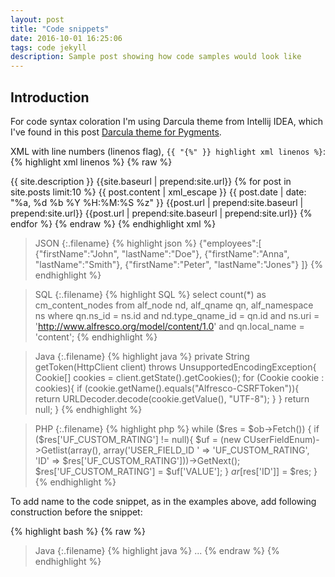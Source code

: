 ```yaml
---
layout: post
title: "Code snippets"
date: 2016-10-01 16:25:06
tags: code jekyll
description: Sample post showing how code samples would look like
---
```


## Introduction

For code syntax coloration I'm using Darcula theme from Intellij IDEA, which I've found in this post [Darcula theme for Pygments](http://smasue.github.io/pygments-darcula).

XML with line numbers (linenos flag), `{{ "{%" }} highlight xml linenos %}`:
{% highlight xml linenos %}
{% raw %}
<?xml version="1.0" encoding="UTF-8"?>
<rss version="2.0" xmlns:atom="http://www.w3.org/2005/Atom">
  <channel>
    <title>{{ site.name }}</title>
    <description>{{ site.description }}</description>
    <link>{{site.baseurl | prepend:site.url}}</link>
    <atom:link href="{{site.baseurl | prepend:site.url}}/feed.xml" rel="self" type="application/rss+xml" />
    {% for post in site.posts limit:10 %}
      <item>
        <title>{{ post.title }}</title>
        <description>{{ post.content | xml_escape }}</description>
        <pubDate>{{ post.date | date: "%a, %d %b %Y %H:%M:%S %z" }}</pubDate>
        <link>{{post.url | prepend:site.baseurl | prepend:site.url}}</link>
        <guid isPermaLink="true">{{post.url | prepend:site.baseurl | prepend:site.url}}</guid>
      </item>
    {% endfor %}
  </channel>
</rss>
{% endraw %}
{% endhighlight xml %}

>JSON
{:.filename}
{% highlight json %}
{"employees":[
    {"firstName":"John", "lastName":"Doe"},
    {"firstName":"Anna", "lastName":"Smith"},
    {"firstName":"Peter", "lastName":"Jones"}
]}
{% endhighlight %}

>SQL
{:.filename}
{% highlight SQL %}
select count(*) as cm_content_nodes
from alf_node nd, alf_qname qn, alf_namespace ns
where qn.ns_id = ns.id
  and nd.type_qname_id = qn.id
  and ns.uri = 'http://www.alfresco.org/model/content/1.0'
  and qn.local_name = 'content';
{% endhighlight %}

>Java
{:.filename}
{% highlight java %}
private String getToken(HttpClient client) throws UnsupportedEncodingException{
  Cookie[] cookies = client.getState().getCookies();
  for (Cookie cookie : cookies){
    if (cookie.getName().equals("Alfresco-CSRFToken")){
      return URLDecoder.decode(cookie.getValue(), "UTF-8");
    }
  }
  return null;
}
{% endhighlight %}

>PHP
{:.filename}
{% highlight php %}
while ($res = $ob->Fetch()) {
    if ($res['UF_CUSTOM_RATING'] != null){
        $uf = (new CUserFieldEnum)->Getlist(array(), array('USER_FIELD_ID ' => 'UF_CUSTOM_RATING', 'ID' => $res['UF_CUSTOM_RATING']))->GetNext();
        $res['UF_CUSTOM_RATING'] = $uf['VALUE'];
    }
    $ar[$res['ID']] = $res;
}
{% endhighlight %}

To add name to the code snippet, as in the examples above, add following construction before the snippet:

{% highlight bash %}
{% raw %}
>Java
{:.filename}
{% highlight java %}
...
{% endraw %}
{% endhighlight %}
